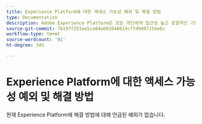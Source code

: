 ```yaml
---
title: Experience Platform에 대한 액세스 가능성 예외 및 해결 방법
type: Documentation
description: Adobe Experience Platform은 모든 개인에게 접근성 높고 포괄적인 기능을 제공하기 위해 노력하고 있습니다.
source-git-commit: 7b197f253aa5ce04a682040814cf749407154ebc
workflow-type: tm+mt
source-wordcount: '41'
ht-degree: 34%

---
```



# Experience Platform에 대한 액세스 가능성 예외 및 해결 방법

현재 Experience Platform에 해결 방법에 대해 언급된 예외가 없습니다.